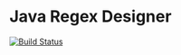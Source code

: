 # Java Regex Designer

[![Build Status](https://travis-ci.org/Hartrik/Regex-Web-App.svg?branch=master)](https://travis-ci.org/Hartrik/Regex-Web-App)

